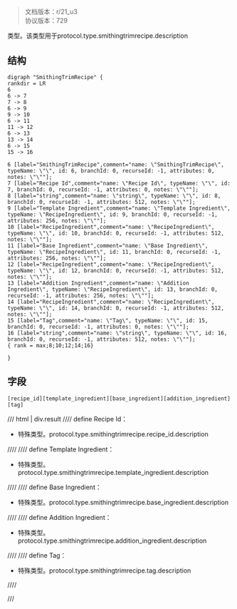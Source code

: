 # <!-- md:samp SmithingTrimRecipe -->

> 文档版本：r/21_u3<br/>协议版本：729

<!-- md:samp SmithingTrimRecipe -->类型。该类型用于protocol.type.smithingtrimrecipe.description

## 结构

```viz
digraph "SmithingTrimRecipe" {
rankdir = LR
6
6 -> 7
7 -> 8
6 -> 9
9 -> 10
6 -> 11
11 -> 12
6 -> 13
13 -> 14
6 -> 15
15 -> 16

6 [label="SmithingTrimRecipe",comment="name: \"SmithingTrimRecipe\", typeName: \"\", id: 6, branchId: 0, recurseId: -1, attributes: 0, notes: \"\""];
7 [label="Recipe Id",comment="name: \"Recipe Id\", typeName: \"\", id: 7, branchId: 0, recurseId: -1, attributes: 0, notes: \"\""];
8 [label="string",comment="name: \"string\", typeName: \"\", id: 8, branchId: 0, recurseId: -1, attributes: 512, notes: \"\""];
9 [label="Template Ingredient",comment="name: \"Template Ingredient\", typeName: \"RecipeIngredient\", id: 9, branchId: 0, recurseId: -1, attributes: 256, notes: \"\""];
10 [label="RecipeIngredient",comment="name: \"RecipeIngredient\", typeName: \"\", id: 10, branchId: 0, recurseId: -1, attributes: 512, notes: \"\""];
11 [label="Base Ingredient",comment="name: \"Base Ingredient\", typeName: \"RecipeIngredient\", id: 11, branchId: 0, recurseId: -1, attributes: 256, notes: \"\""];
12 [label="RecipeIngredient",comment="name: \"RecipeIngredient\", typeName: \"\", id: 12, branchId: 0, recurseId: -1, attributes: 512, notes: \"\""];
13 [label="Addition Ingredient",comment="name: \"Addition Ingredient\", typeName: \"RecipeIngredient\", id: 13, branchId: 0, recurseId: -1, attributes: 256, notes: \"\""];
14 [label="RecipeIngredient",comment="name: \"RecipeIngredient\", typeName: \"\", id: 14, branchId: 0, recurseId: -1, attributes: 512, notes: \"\""];
15 [label="Tag",comment="name: \"Tag\", typeName: \"\", id: 15, branchId: 0, recurseId: -1, attributes: 0, notes: \"\""];
16 [label="string",comment="name: \"string\", typeName: \"\", id: 16, branchId: 0, recurseId: -1, attributes: 512, notes: \"\""];
{ rank = max;8;10;12;14;16}

}

```

## 字段

```title='SmithingTrimRecipe'
[recipe_id][template_ingredient][base_ingredient][addition_ingredient][tag]
```

/// html | div.result
//// define
Recipe Id：[<!-- md:samp string -->](../types/string.md)

- 特殊类型。protocol.type.smithingtrimrecipe.recipe_id.description


////
//// define
Template Ingredient：[<!-- md:samp RecipeIngredient -->](../types/recipeingredient.md)

- 特殊类型。protocol.type.smithingtrimrecipe.template_ingredient.description


////
//// define
Base Ingredient：[<!-- md:samp RecipeIngredient -->](../types/recipeingredient.md)

- 特殊类型。protocol.type.smithingtrimrecipe.base_ingredient.description


////
//// define
Addition Ingredient：[<!-- md:samp RecipeIngredient -->](../types/recipeingredient.md)

- 特殊类型。protocol.type.smithingtrimrecipe.addition_ingredient.description


////
//// define
Tag：[<!-- md:samp string -->](../types/string.md)

- 特殊类型。protocol.type.smithingtrimrecipe.tag.description


////

///


